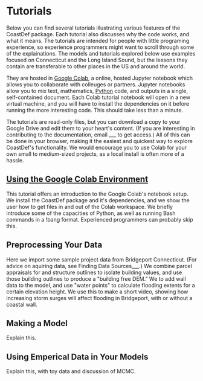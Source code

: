 # Tutorials

Below you can find several tutorials illustrating various features of the CoastDef package. Each tutorial also discusses why the code works, and what it means. The tutorials are intended for people with little programing experience, so experience programmers might want to scroll through some of the explainations. The models and tutorials explored below use examples focused on Connecticut and the Long Island Sound, but the lessons they contain are transferable to other places in the US and around the world.

 They are hosted in [Google Colab](https://colab.research.google.com/notebooks/welcome.ipynb), a online, hosted Jupyter notebook which allows you to collaborate with colleuges or partners. Jupyter notebooks allow you to mix text, mathematics, [Python](https://www.pythonforbeginners.com/learn-python/what-is-python/) code, and outputs in a single, self-contained document. Each Colab tutorial notebook will open in a new virtual machine, and you will have to install the dependencies on it before running the more interesting code. This should take less than a minute.

The tutorials are read-only files, but you can download a copy to your Google Drive and edit them to your heart's content. (If you are interesting in contributing to the documentation, email ___ to get access.) All of this can be done in your browser, making it the easiest and quickest way to explore CoastDef's functionality. We would encourage you to use Colab for your own small to medium-sized projects, as a local install is often more of a hassle.

## [Using the Google Colab Environment](https://colab.research.google.com/drive/1_0oFoE9svyGNdtWJNRWvAowjIsnhreFx)

This tutorial offers an introduction to the Google Colab's notebook setup. We install the CoastDef package and it's dependencies, and we show the user how to get files in and out of the Colab workspace. We briefly introduce some of the capacities of Python, as well as running Bash commands in a !bang format. Experienced programmers can probably skip this.

## Preprocessing Your Data

Here we import some sample project data from Bridgeport Connecticut. (For advice on aquiring data, see Finding Data Sources___.)  We combine parcel appraisals for and structure outlines to isolate building values, and use those building outlines to produce a "building free DEM." We to add wall data to the model, and use "water points" to calculate flooding extents for a certain elevation height. We use this to make a short video, showing how increasing storm surges will affect flooding in Bridgeport, with or without a coastal wall.

## Making a Model

Explain this.

## Using Emperical Data in Your Models

Explain this, with toy data and discussion of MCMC.
